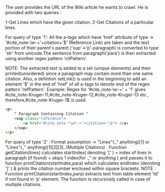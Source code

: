 The user provides the URL of the Wiki article he wants to crawl.
He is provided with two queries :

1-Get Lines which have the given citation.
2-Get Citations of a particular lines.

For query of type '1': All the a-tags which have 'href' attribute of type -> '#cite_note-*\w*-+'+citation+'\$' (Reference Link)
are taken and the text portion of their parent's parent ('sup'->'p'-paragraph) is converted to type 'str' from unicode.The sentence from paragraph('para') is then extracted using another regex pattern 'citPattern'.

NOTE:
The extracted text is added to a set (unique elements) and then printed(unordered) since a paragraph may contain more than one same citation. Also, a defintion setLink() is used in the beginning to add an element '$' in the end of 'href' of all a-tags to denote end of the regex pattern 'refPattern'. Example: Regex for '#cite_note-\w-+' + '1' gives #cite_note-Kruger-11,#cite_note-Kruger-12,#cite_note-Kruger-13 etc , therefore,#cite_note-Kruger-1$ is used.

```html
<p> 
    " Paragraph Containing Citation "
    <sup class="reference"> 
        <a href="#cite_note-*\w*-+'+citation+'\$"> </a> 
    </sup> 
</p> 

```
For query of type '2' : Format assumption -> "Lines"(.," anything)[1] or "Lines"(.," anything)[1][2][3]..(Multiple Citations) . Function getCitation(lines) calculates startIndex( denoting '[' ) = index of lines in paragraph (if found) + skips 1 index(for .," or anything ) and passes it to function printCitation(startIndex,para) which calculates endIndex (denoting ']' ) & prints the citation number enclosed within square brackets. NOTE : Function printCitation(startIndex,para) extracts text from table element 'td' if not found in 'p' element. The function is recursively called in case of multiple citations.
